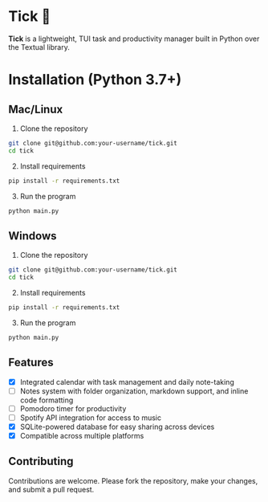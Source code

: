 # Tick 📼

**Tick** is a lightweight, TUI task and productivity manager built in Python over the Textual library.

# Installation (Python 3.7+)

## Mac/Linux
1. Clone the repository
```bash
git clone git@github.com:your-username/tick.git
cd tick
```

2. Install requirements
```bash
pip install -r requirements.txt
```

3. Run the program
```bash
python main.py
```

## Windows
1. Clone the repository
```bash
git clone git@github.com:your-username/tick.git
cd tick
```

2. Install requirements
```bash
pip install -r requirements.txt
```

3. Run the program
```bash
python main.py
```

## Features

- [X] Integrated calendar with task management and daily note-taking
- [ ] Notes system with folder organization, markdown support, and inline code formatting
- [ ] Pomodoro timer for productivity
- [ ] Spotify API integration for access to music
- [X] SQLite-powered database for easy sharing across devices
- [X] Compatible across multiple platforms

## Contributing

Contributions are welcome. Please fork the repository, make your changes, and submit a pull request.
